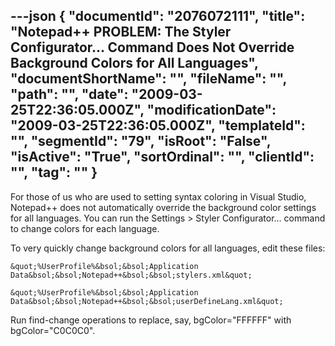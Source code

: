 ---json
{
  "documentId": "2076072111",
  "title": "Notepad++ PROBLEM: The Styler Configurator… Command Does Not Override Background Colors for All Languages",
  "documentShortName": "",
  "fileName": "",
  "path": "",
  "date": "2009-03-25T22:36:05.000Z",
  "modificationDate": "2009-03-25T22:36:05.000Z",
  "templateId": "",
  "segmentId": "79",
  "isRoot": "False",
  "isActive": "True",
  "sortOrdinal": "",
  "clientId": "",
  "tag": ""
}
---

For those of us who are used to setting syntax coloring in Visual Studio, Notepad++ does not automatically override the background color settings for all languages. You can run the Settings &gt; Styler Configurator… command to change colors for each language.

To very quickly change background colors for all languages, edit these files:

    &quot;%UserProfile%&bsol;&bsol;Application Data&bsol;&bsol;Notepad++&bsol;&bsol;stylers.xml&quot;

    &quot;%UserProfile%&bsol;&bsol;Application Data&bsol;&bsol;Notepad++&bsol;&bsol;userDefineLang.xml&quot;

Run find-change operations to replace, say, bgColor=&quot;FFFFFF&quot; with bgColor=&quot;C0C0C0&quot;.
